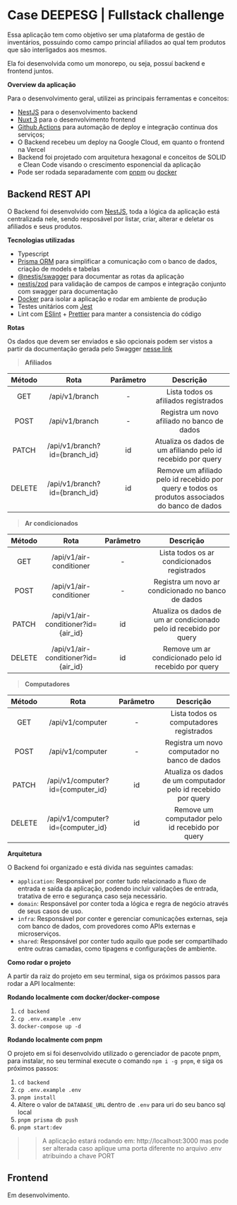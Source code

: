 # Case DEEPESG | Fullstack challenge
Essa aplicação tem como objetivo ser uma plataforma de gestão de inventários, possuindo como campo princial afiliados ao qual tem produtos que são interligados aos mesmos.

Ela foi desenvolvida como um monorepo, ou seja, possuí backend e frontend juntos.

**Overview da aplicação**

Para o desenvolvimento geral, utilizei as principais ferramentas e conceitos:
- [NestJS](https://nestjs.com) para o desenvolvimento backend
- [Nuxt 3](https://nuxt.com) para o desenvolvimento frontend
- [Github Actions](https://github.com/features/actions) para automação de deploy e integração continua dos serviços;
- O Backend recebeu um deploy na Google Cloud, em quanto o frontend na Vercel
- Backend foi projetado com arquitetura hexagonal e conceitos de SOLID e Clean Code visando o crescimento esponencial da aplicação
- Pode ser rodada separadamente com [pnpm](https://pnpm.io) ou [docker](https://www.docker.com)

## Backend REST API

O Backend foi desenvolvido com [NestJS](https://nestjs.com), toda a lógica da aplicação está centralizada nele, sendo resposável por listar, criar, alterar e deletar os afiliados e seus produtos.

**Tecnologias utilizadas**
- Typescript
- [Prisma ORM](https://www.prisma.io) para simplificar a comunicação com o banco de dados, criação de models e tabelas
- [@nestjs/swagger](https://docs.nestjs.com/openapi/introduction) para documentar as rotas da aplicação
- [nestjs/zod](https://www.npmjs.com/package/nestjs-zod) para validação de campos de campos e integração conjunto com swagger para documentação
- [Docker](https://www.docker.com) para isolar a aplicação e rodar em ambiente de produção
- Testes unitários com [Jest]()
- Lint com [ESlint](https://eslint.org/) + [Prettier](https://prettier.io/) para manter a consistencia do código

**Rotas**

Os dados que devem ser enviados e são opcionais podem ser vistos a partir da documentação gerada pelo Swagger [nesse link](https://api-deepesg-challenge-xwxdbbbitq-uc.a.run.app/api/docs)

> **Afiliados**

| **Método** |    **Rota**    | **Parâmetro** |                                          **Descrição**                                         |
|:----------:|:--------------:|:-------------:|:----------------------------------------------------------------------------------------------:|
|     GET    | /api/v1/branch |       -       |                              Lista todos os afiliados registrados                              |
|    POST    | /api/v1/branch |       -       |                           Registra um novo afiliado no banco de dados                          |
|    PATCH   | /api/v1/branch?id={branch_id} |       id      |                  Atualiza os dados de um afiliando pelo id recebido por query                  |
|   DELETE   | /api/v1/branch?id={branch_id} |       id      | Remove um afiliado pelo id recebido por query e todos os produtos associados do banco de dados |

>**Ar condicionados**

| **Método** |               **Rota**              | **Parâmetro** |                            **Descrição**                           |
|:----------:|:-----------------------------------:|:-------------:|:------------------------------------------------------------------:|
|     GET    |       /api/v1/air-conditioner       |       -       |             Lista todos os ar condicionados registrados            |
|    POST    |       /api/v1/air-conditioner       |       -       |         Registra um novo ar condicionado no banco de dados         |
|    PATCH   | /api/v1/air-conditioner?id={air_id} |       id      | Atualiza os dados de um ar condicionado pelo id recebido por query |
|   DELETE   | /api/v1/air-conditioner?id={air_id} |       id      |        Remove um ar condicionado pelo id recebido por query        |

> **Computadores**

| **Método** |              **Rota**             | **Parâmetro** |                         **Descrição**                         |
|:----------:|:---------------------------------:|:-------------:|:-------------------------------------------------------------:|
|     GET    |          /api/v1/computer         |       -       |            Lista todos os computadores registrados            |
|    POST    |          /api/v1/computer         |       -       |         Registra um novo computador no banco de dados         |
|    PATCH   | /api/v1/computer?id={computer_id} |       id      | Atualiza os dados de um computador pelo id recebido por query |
|   DELETE   | /api/v1/computer?id={computer_id} |       id      |        Remove um computador pelo id recebido por query        |

**Arquitetura**

O Backend foi organizado e está divida nas seguintes camadas:

- `application`: Responsável por conter tudo relacionado a fluxo de entrada e saída da aplicação, podendo incluir validações de entrada, tratativa de erro e segurança caso seja necessário.
- `domain`: Responsável por conter toda a lógica e regra de negócio através de seus casos de uso.
- `infra`: Responsável por conter e gerenciar comunicações externas, seja com banco de dados, com provedores como APIs externas e microserviços.
- `shared`: Responsável por conter tudo aquilo que pode ser compartilhado entre outras camadas, como tipagens e configurações de ambiente.

**Como rodar o projeto**

A partir da raiz do projeto em seu terminal, siga os próximos passos para rodar a API localmente:

**Rodando localmente com docker/docker-compose**

1. `cd backend`
2. `cp .env.example .env`
3. `docker-compose up -d`

**Rodando localmente com pnpm**

O projeto em si foi desenvolvido utilizado o gerenciador de pacote pnpm, para instalar, no seu terminal execute o comando `npm i -g pnpm`, e siga os próximos passos:

1. `cd backend`
2. `cp .env.example .env`
3. `pnpm install`
4. Altere o valor de `DATABASE_URL` dentro de `.env` para uri do seu banco sql local
5. `pnpm prisma db push`
6. `pnpm start:dev`

>> A aplicação estará rodando em: http://localhost:3000
mas pode ser alterada caso aplique uma porta diferente no arquivo .env atribuindo a chave PORT

## Frontend

Em desenvolvimento.
